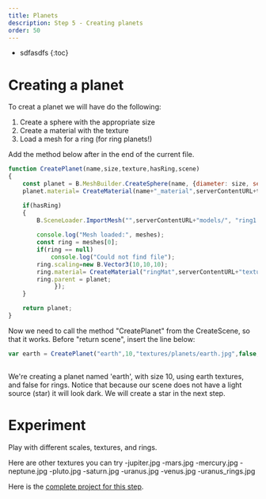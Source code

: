 ```yaml
---
title: Planets
description: Step 5 - Creating planets
order: 50
---
```


* sdfasdfs
{:toc}

# Creating a planet

To creat a planet we will have do the following:
1. Create a sphere with the appropriate size 
2. Create a material with the texture
3. Load a mesh for a ring (for ring planets!)

Add the method below after in the end of the current file.

```javascript
function CreatePlanet(name,size,texture,hasRing,scene)
{
    const planet = B.MeshBuilder.CreateSphere(name, {diameter: size, segments: 32}, scene);
    planet.material= CreateMaterial(name+"_material",serverContentURL+texture,scene);

    if(hasRing)
    {
        B.SceneLoader.ImportMesh("",serverContentURL+"models/", "ring1.obj", scene, function Loaded(meshes){
            
        console.log("Mesh loaded:", meshes);
        const ring = meshes[0];
        if(ring == null)
            console.log("Could not find file");
        ring.scaling=new B.Vector3(10,10,10);
        ring.material= CreateMaterial("ringMat",serverContentURL+"textures/planets/Saturn_Rings.png",scene);
        ring.parent = planet;
             });
    }

    return planet;
}

```
Now we need to call the method "CreatePlanet" from the CreateScene, so that it works. Before "return scene", insert the line below:

```javascript
var earth = CreatePlanet("earth",10,"textures/planets/earth.jpg",false,scene);
  
```

We're creating a planet named 'earth', with size 10, using earth textures, and false for rings. Notice that because our scene does not have a light source (star) it will look dark. We will create a star in the next step.


# Experiment

Play with different scales, textures, and rings.

Here are other textures you can try
-jupiter.jpg
-mars.jpg
-mercury.jpg
-neptune.jpg
-pluto.jpg
-saturn.jpg
-uranus.jpg
-venus.jpg
-uranus_rings.jpg


Here is the [complete project for this step](https://playground.babylonjs.com/#EQHLXS#4).
